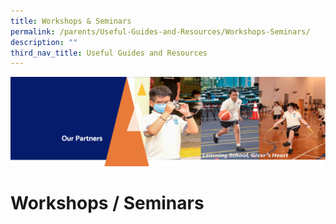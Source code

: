 ```yaml
---
title: Workshops & Seminars
permalink: /parents/Useful-Guides-and-Resources/Workshops-Seminars/
description: ""
third_nav_title: Useful Guides and Resources
---
```

![](/images/OurPartners.png)

Workshops / Seminars
====================